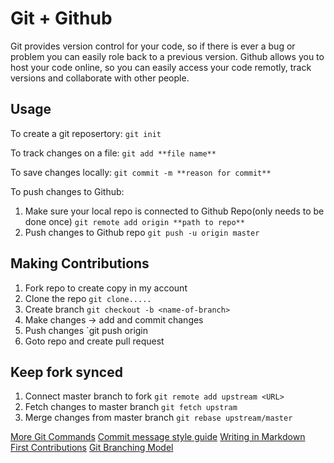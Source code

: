 # Git + Github

Git provides version control for your code, so if there is ever a bug or problem you can easily role back to a previous version. Github allows you to host your code online, so you can easily access your code remotly, track versions and collaborate with other people.

## Usage

To create a git reposertory:
`git init`

To track changes on a file:
`git add **file name**`

To save changes locally:
`git commit -m **reason for commit**`

To push changes to Github:
1. Make sure your local repo is connected to Github Repo(only needs to be done once)
`git remote add origin **path to repo**`
1. Push changes to Github repo
`git push -u origin master`

## Making Contributions

1. Fork repo to create copy in my account
1. Clone the repo
`git clone.....`
1. Create branch
`git checkout -b <name-of-branch>`
1. Make changes -> add and commit changes
1. Push changes
`git push origin <name-of-branch>
1. Goto repo and create pull request

## Keep fork synced
1. Connect master branch to fork
`git remote add upstream <URL>`
1. Fetch changes to master branch
`git fetch upstram`
1. Merge changes from master branch
`git rebase upstream/master`

[More Git Commands](https://education.github.com/git-cheat-sheet-education.pdf)
[Commit message style guide](http://udacity.github.io/git-styleguide/)
[Writing in Markdown](https://guides.github.com/features/mastering-markdown/)
[First Contributions](https://github.com/Roshanjossey/first-contributions)
[Git Branching Model](http://nvie.com/posts/a-successful-git-branching-model/)